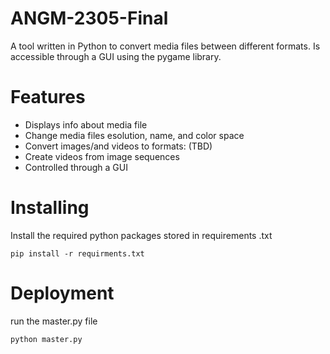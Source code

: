 # ANGM-2305-Final
A tool written in Python to convert media files between different formats. Is accessible through a GUI using the pygame library.

# Features

- Displays info about media file
- Change media files esolution, name, and color space
- Convert images/and videos to formats: (TBD)
- Create videos from image sequences
- Controlled through a GUI

# Installing

Install the required python packages stored in requirements .txt

    pip install -r requirments.txt

# Deployment

run the master.py file

    python master.py
